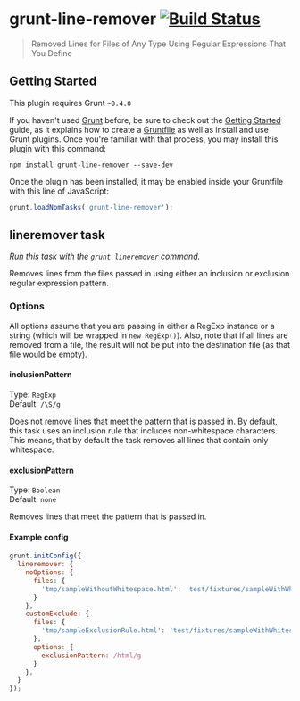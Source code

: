 # grunt-line-remover [![Build Status](https://travis-ci.org/davidtucker/grunt-line-remover.png)](https://travis-ci.org/davidtucker/grunt-line-remover) 

> Removed Lines for Files of Any Type Using Regular Expressions That You Define

## Getting Started
This plugin requires Grunt `~0.4.0`

If you haven't used [Grunt](http://gruntjs.com/) before, be sure to check out the [Getting Started](http://gruntjs.com/getting-started) guide, as it explains how to create a [Gruntfile](http://gruntjs.com/sample-gruntfile) as well as install and use Grunt plugins. Once you're familiar with that process, you may install this plugin with this command:

```shell
npm install grunt-line-remover --save-dev
```

Once the plugin has been installed, it may be enabled inside your Gruntfile with this line of JavaScript:

```js
grunt.loadNpmTasks('grunt-line-remover');
```

## lineremover task
_Run this task with the `grunt lineremover` command._

Removes lines from the files passed in using either an inclusion or exclusion regular expression pattern.

### Options

All options assume that you are passing in either a RegExp instance or a string (which will be wrapped in ```new RegExp()```).  Also, note that if all lines are removed from a file, the result will not be put into the destination file (as that file would be empty).

#### inclusionPattern

Type: `RegExp`  
Default: `/\S/g`

Does not remove lines that meet the pattern that is passed in.  By default, this task uses an inclusion rule that includes non-whitespace characters.  This means, that by default the task removes all lines that contain only whitespace.

#### exclusionPattern

Type: `Boolean`  
Default: `none`

Removes lines that meet the pattern that is passed in.

#### Example config

```javascript
grunt.initConfig({
  lineremover: {
    noOptions: {
      files: {
        'tmp/sampleWithoutWhitespace.html': 'test/fixtures/sampleWithWhitespace.html'
      }
    },
    customExclude: {
      files: {
        'tmp/sampleExclusionRule.html': 'test/fixtures/sampleWithWhitespace.html'
      },
      options: {
        exclusionPattern: /html/g
      }
    },
  }
});
```